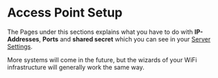 # Access Point Setup

The Pages under this sections explains what you have to do with **IP-Addresses**, **Ports** and **shared secret** which you can see in your [Server Settings](../../portal/settings-server.md). 

More systems will come in the future, but the wizards of your WiFi infrastructure will generally work the same way.

